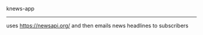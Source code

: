 knews-app
___________________
uses https://newsapi.org/ and then emails news headlines to subscribers
